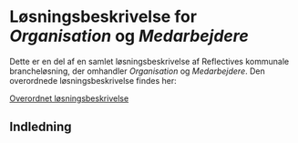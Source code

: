 # Løsningsbeskrivelse for _Organisation_ og _Medarbejdere_

Dette er en del af en samlet løsningsbeskrivelse af Reflectives kommunale
brancheløsning, der omhandler _Organisation_ og _Medarbejdere_. Den overordnede
løsningsbeskrivelse findes her:

[Overordnet løsningsbeskrivelse](solutions/loesningsbeskrivelse.md)

## Indledning

